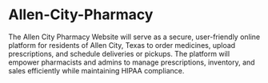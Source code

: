 # Allen-City-Pharmacy
The Allen City Pharmacy Website will serve as a secure, user-friendly online platform for residents of Allen City, Texas to order medicines, upload prescriptions, and schedule deliveries or pickups. The platform will empower pharmacists and admins to manage prescriptions, inventory, and sales efficiently while maintaining HIPAA compliance.
